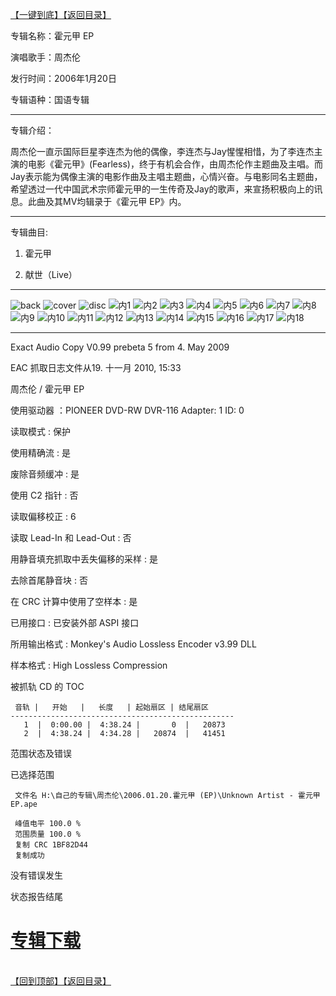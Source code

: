 [【一键到底】](#D)[【返回目录】](/README.md#Y)
<a id="T"></a>

专辑名称：霍元甲 EP

演唱歌手：周杰伦

发行时间：2006年1月20日

专辑语种：国语专辑

------------
专辑介绍：

周杰伦一直示国际巨星李连杰为他的偶像，李连杰与Jay惺惺相惜，为了李连杰主演的电影《霍元甲》(Fearless)，终于有机会合作，由周杰伦作主题曲及主唱。而Jay表示能为偶像主演的电影作曲及主唱主题曲，心情兴奋。与电影同名主题曲，希望透过一代中国武术宗师霍元甲的一生传奇及Jay的歌声，来宣扬积极向上的讯息。此曲及其MV均辑录于《霍元甲 EP》内。 

------------
专辑曲目: 

01. 霍元甲

02. 献世（Live） 

------------
![back](https://image.acg.lol/file/2025/10/04/back2b1004902d70b543.jpg)
![cover](https://image.acg.lol/file/2025/10/04/covere913b0bad400edcb.jpg)
![disc](https://image.acg.lol/file/2025/10/04/discb1df69d60fd7bc96.jpg)
![内1](https://image.acg.lol/file/2025/10/04/1519f073d54ebe514.jpg)
![内2](https://image.acg.lol/file/2025/10/04/2d6e5e89f67ae64bd.jpg)
![内3](https://image.acg.lol/file/2025/10/04/304dc385ef016b37a.jpg)
![内4](https://image.acg.lol/file/2025/10/04/49f2b96b3ed2c699e.jpg)
![内5](https://image.acg.lol/file/2025/10/04/539d4435c8589d60a.jpg)
![内6](https://image.acg.lol/file/2025/10/04/6ff167fbbab54b21c.jpg)
![内7](https://image.acg.lol/file/2025/10/04/715553cda07c3a081.jpg)
![内8](https://image.acg.lol/file/2025/10/04/81896764cbeeffd6b.jpg)
![内9](https://image.acg.lol/file/2025/10/04/9264c5d7934c67f71.jpg)
![内10](https://image.acg.lol/file/2025/10/04/10bde5d88d36f2c2fd.jpg)
![内11](https://image.acg.lol/file/2025/10/04/110aedeec77f551c6c.jpg)
![内12](https://image.acg.lol/file/2025/10/04/12f4a12b658e5c4f41.jpg)
![内13](https://image.acg.lol/file/2025/10/04/13204b3be60dbd7c58.jpg)
![内14](https://image.acg.lol/file/2025/10/04/141ee78208246b9c6f.jpg)
![内15](https://image.acg.lol/file/2025/10/04/1548fad2e3508f8568.jpg)
![内16](https://image.acg.lol/file/2025/10/04/164fa4b3f1bc776dc6.jpg)
![内17](https://image.acg.lol/file/2025/10/04/172981831670c7c343.jpg)
![内18](https://image.acg.lol/file/2025/10/04/181a916a0fff0663c1.jpg)

------------
Exact Audio Copy V0.99 prebeta 5 from 4. May 2009

EAC 抓取日志文件从19. 十一月 2010, 15:33

周杰伦 / 霍元甲  EP

使用驱动器  ：PIONEER DVD-RW  DVR-116   Adapter: 1  ID: 0

读取模式     : 保护

使用精确流   : 是

废除音频缓冲 : 是

使用 C2 指针 : 否

读取偏移校正                   : 6

读取 Lead-In 和 Lead-Out       : 否

用静音填充抓取中丢失偏移的采样 : 是

去除首尾静音块                 : 否

在 CRC 计算中使用了空样本      : 是

已用接口                       : 已安装外部 ASPI 接口

所用输出格式 : Monkey's Audio Lossless Encoder v3.99 DLL

样本格式     : High Lossless Compression


被抓轨 CD 的 TOC

     音轨 |   开始   |   长度   | 起始扇区 | 结尾扇区 
    --------------------------------------------------
       1  |  0:00.00 |  4:38.24 |       0  |   20873  
       2  |  4:38.24 |  4:34.28 |   20874  |   41451  


范围状态及错误

已选择范围

     文件名 H:\自己的专辑\周杰伦\2006.01.20.霍元甲 (EP)\Unknown Artist - 霍元甲  EP.ape

     峰值电平 100.0 %
     范围质量 100.0 %
     复制 CRC 1BF82D44
     复制成功

没有错误发生

状态报告结尾

# [专辑下载](https://url53.ctfile.com/f/25713053-8445355735-faee58?p=1024)
<br>[【回到顶部】](#T)[【返回目录】](/README.md#Y)
<a id="D"></a>

